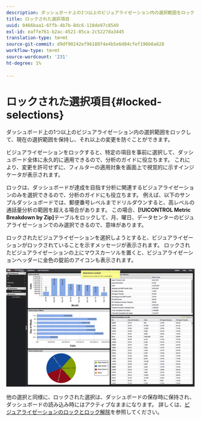 ```yaml
---
description: ダッシュボード上の1つ以上のビジュアライゼーション内の選択範囲をロックして、現在の選択範囲を保持し、それ以上の変更を防ぐことができます。
title: ロックされた選択項目
uuid: 0466baa1-6ffb-4b7b-8dc6-118de97c8549
exl-id: eaffe761-b2ac-4521-85ca-2c5227da3445
translation-type: tm+mt
source-git-commit: d9df90242ef96188f4e4b5e6d04cfef196b0a628
workflow-type: tm+mt
source-wordcount: '231'
ht-degree: 1%

---
```


# ロックされた選択項目{#locked-selections}

ダッシュボード上の1つ以上のビジュアライゼーション内の選択範囲をロックして、現在の選択範囲を保持し、それ以上の変更を防ぐことができます。

ビジュアライゼーションをロックすると、特定の項目を事前に選択して、ダッシュボード全体に永久的に適用できるので、分析のガイドに役立ちます。 これにより、変更を許可せずに、フィルターの適用対象を画面上で視覚的に示すインジケータが表示されます。

ロックは、ダッシュボードが達成を目指す分析に関連するビジュアライゼーションのみを選択できるので、分析のガイドにも役立ちます。 例えば、以下のサンプルダッシュボードでは、郵便番号レベルまでドリルダウンすると、高レベルの通話量分析の範囲を超える場合があります。 この場合、**[!UICONTROL Metric Breakdown by Zip]**&#x200B;テーブルをロックして、月、曜日、データセンターのビジュアライゼーションでのみ選択できるので、意味があります。

ロックされたビジュアライゼーションを選択しようとすると、ビジュアライゼーションがロックされていることを示すメッセージが表示されます。 ロックされたビジュアライゼーションの上にマウスカーソルを置くと、ビジュアライゼーションヘッダーに金色の錠前のアイコンも表示されます。

![](assets/selection_locked.png)

他の選択と同様に、ロックされた選択は、ダッシュボードの保存時に保持され、ダッシュボードの読み込み時にはアクティブなままになります。 詳しくは、[ビジュアライゼーションのロックとロック解除](../../../home/c-adobe-data-workbench-dashboard/c-visualizations/c-manipulating-visualizations/c-locking-and-unlocking-visualizations.md#concept-9215bcdd5bb44dee8d92ef0cc82f44d2)を参照してください。
